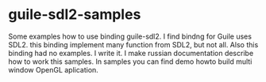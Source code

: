 # guile-sdl2-samples
Some examples how to use binding guile-sdl2.
I find bindng for Guile uses SDL2. this binding implement many function from SDL2, but not all. Also this binding had no examples. I write it. I make russian documentation describe how to work this samples.
In samples you can find demo howto build multi window OpenGL aplication.
